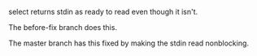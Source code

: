 

select returns stdin as ready to read even though it isn't.

The before-fix branch does this.

The master branch has this fixed by making the stdin read nonblocking.

